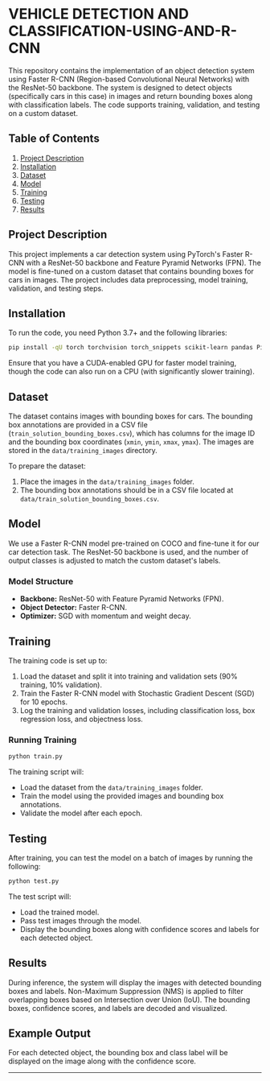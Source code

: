 # VEHICLE DETECTION AND CLASSIFICATION-USING-AND-R-CNN
This repository contains the implementation of an object detection system using Faster R-CNN (Region-based Convolutional Neural Networks) with the ResNet-50 backbone. The system is designed to detect objects (specifically cars in this case) in images and return bounding boxes along with classification labels. The code supports training, validation, and testing on a custom dataset.

## Table of Contents
1. [Project Description](#project-description)
2. [Installation](#installation)
3. [Dataset](#dataset)
4. [Model](#model)
5. [Training](#training)
6. [Testing](#testing)
7. [Results](#results)

## Project Description
This project implements a car detection system using PyTorch's Faster R-CNN with a ResNet-50 backbone and Feature Pyramid Networks (FPN). The model is fine-tuned on a custom dataset that contains bounding boxes for cars in images. The project includes data preprocessing, model training, validation, and testing steps.

## Installation
To run the code, you need Python 3.7+ and the following libraries:

```bash
pip install -qU torch torchvision torch_snippets scikit-learn pandas Pillow opencv-python
```

Ensure that you have a CUDA-enabled GPU for faster model training, though the code can also run on a CPU (with significantly slower training).

## Dataset
The dataset contains images with bounding boxes for cars. The bounding box annotations are provided in a CSV file (`train_solution_bounding_boxes.csv`), which has columns for the image ID and the bounding box coordinates (`xmin`, `ymin`, `xmax`, `ymax`). The images are stored in the `data/training_images` directory.

To prepare the dataset:
1. Place the images in the `data/training_images` folder.
2. The bounding box annotations should be in a CSV file located at `data/train_solution_bounding_boxes.csv`.

## Model
We use a Faster R-CNN model pre-trained on COCO and fine-tune it for our car detection task. The ResNet-50 backbone is used, and the number of output classes is adjusted to match the custom dataset's labels.

### Model Structure
- **Backbone:** ResNet-50 with Feature Pyramid Networks (FPN).
- **Object Detector:** Faster R-CNN.
- **Optimizer:** SGD with momentum and weight decay.

## Training
The training code is set up to:
1. Load the dataset and split it into training and validation sets (90% training, 10% validation).
2. Train the Faster R-CNN model with Stochastic Gradient Descent (SGD) for 10 epochs.
3. Log the training and validation losses, including classification loss, box regression loss, and objectness loss.

### Running Training
```python
python train.py
```

The training script will:
- Load the dataset from the `data/training_images` folder.
- Train the model using the provided images and bounding box annotations.
- Validate the model after each epoch.

## Testing
After training, you can test the model on a batch of images by running the following:

```python
python test.py
```

The test script will:
- Load the trained model.
- Pass test images through the model.
- Display the bounding boxes along with confidence scores and labels for each detected object.

## Results
During inference, the system will display the images with detected bounding boxes and labels. Non-Maximum Suppression (NMS) is applied to filter overlapping boxes based on Intersection over Union (IoU). The bounding boxes, confidence scores, and labels are decoded and visualized.

## Example Output
For each detected object, the bounding box and class label will be displayed on the image along with the confidence score.

---
